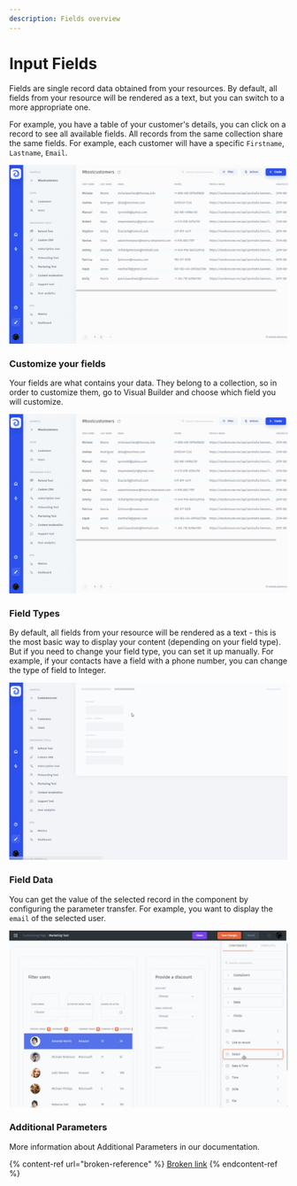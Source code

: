 ```yaml
---
description: Fields overview
---
```


# Input Fields

Fields are single record data obtained from your resources. By default, all fields from your resource will be rendered as a text, but you can switch to a more appropriate one.

For example, you have a table of your customer's details, you can click on a record to see all available fields. All records from the same collection share the same fields. For example, each customer will have a specific `Firstname`, `Lastname`, `Email`.

![](<../../../.gitbook/assets/GIF (282).gif>)

### Customize your fields

Your fields are what contains your data. They belong to a collection, so in order to customize them, go to Visual Builder and choose which field you will customize.

![](<../../../.gitbook/assets/GIF (283).gif>)

### Field Types

By default, all fields from your resource will be rendered as a text - this is the most basic way to display your content (depending on your field type). But if you need to change your field type, you can set it up manually. For example, if your contacts have a field with a phone number, you can change the type of field to Integer.

![](<../../../.gitbook/assets/image (6).gif>)

### Field Data

You can get the value of the selected record in the component by configuring the parameter transfer. For example, you want to display the `email` of the selected user.

![](<../../../.gitbook/assets/image (14).gif>)

### Additional Parameters

More information about Additional Parameters in our documentation.

{% content-ref url="broken-reference" %}
[Broken link](broken-reference)
{% endcontent-ref %}
